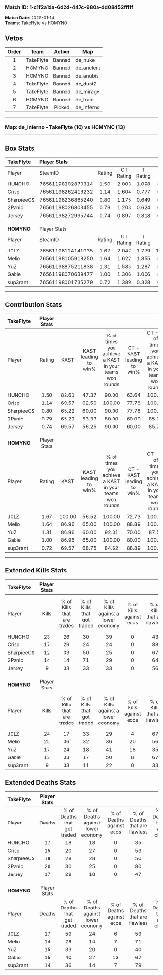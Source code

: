 ### Match ID: 1-c1f2a1da-6d2d-447c-980a-dd08452fff1f  
**Match Date**: 2025-01-14  
**Teams**: TakeFlyte vs HOMYNO  

## Vetos  

| Order | Team | Action | Map |
| :---: | :--: | :----: | --- |
| 1 | TakeFlyte | Banned | de_nuke |
| 2 | HOMYNO | Banned | de_ancient |
| 3 | HOMYNO | Banned | de_anubis |
| 4 | TakeFlyte | Banned | de_dust2 |
| 5 | TakeFlyte | Banned | de_mirage |
| 6 | HOMYNO | Banned | de_train |
| 7 | TakeFlyte | Picked | de_inferno |

---  

### **Map**: de_inferno - TakeFlyte (10) vs HOMYNO (13)  
---  

## Box Stats  

| **TakeFlyte** | Player Stats      |        |           |          |        |       |       |         |        |      |     |
| :- | :- | :-: | :-: | :-: | :-: | :-: | :-: | :-: | :-: | :-: | :-: |
| Player        | SteamID           | Rating | CT Rating | T Rating |  KAST  |  ADR  | Kills | Assists | Deaths | K/D  | HS% |
| HUNCHO        | 76561198202870314 |  1.50  |   2.003   |  1.098   | 82.61  | 105.0 |  23   |    6    |   17   | 1.35 | 47  |
| Crisp         | 76561198262416232 |  1.14  |   1.604   |  0.777   | 69.57  | 74.1  |  17   |    9    |   15   | 1.13 | 17  |
| SharpieeCS    | 76561198236865240 |  0.80  |   1.175   |  0.649   | 65.22  | 66.2  |  12   |    3    |   18   | 0.67 | 50  |
| 2Panic        | 76561198026803455 |  0.79  |   1.203   |  0.624   | 65.22  | 58.4  |  14   |    0    |   20   | 0.70 | 64  |
| Jersey        | 76561198272995744 |  0.74  |   0.897   |  0.818   | 69.57  | 61.9  |   9   |    7    |   17   | 0.53 | 66  |
|               |                   |        |           |          |        |       |       |         |        |      |     |
|               |                   |        |           |          |        |       |       |         |        |      |     |
|               |                   |        |           |          |        |       |       |         |        |      |     |
| **HOMYNO**    | Player Stats      |        |           |          |        |       |       |         |        |      |     |
| Player        | SteamID           | Rating | CT Rating | T Rating |  KAST  |  ADR  | Kills | Assists | Deaths | K/D  | HS% |
| J0LZ          | 76561198124141035 |  1.67  |   2.047   |  1.779   | 100.00 | 109.0 |  24   |    6    |   17   | 1.41 | 58  |
| Melio         | 76561198105918250 |  1.64  |   1.622   |  1.855   | 86.96  | 98.6  |  25   |    3    |   14   | 1.79 | 32  |
| YuZ           | 76561198875211838 |  1.31  |   1.585   |  1.287   | 86.96  | 90.0  |  17   |    8    |   15   | 1.13 | 47  |
| Gabie         | 76561198070639477 |  1.00  |   1.306   |  1.006   | 86.96  | 54.4  |  12   |    6    |   15   | 0.80 | 58  |
| sup3rant      | 76561198001735279 |  0.72  |   1.389   |  0.328   | 69.57  | 38.5  |   9   |    3    |   14   | 0.64 | 66  |
---  

## Contribution Stats  

| **TakeFlyte** | Player Stats |        |                      |                                                        |                           |                                                             |                          |                                                            |
| :- | :-: | :-: | :-: | :-: | :-: | :-: | :-: | :-: |
| Player        |    Rating    |  KAST  | KAST leading to win% | % of times you achieve a KAST in your teams won rounds | CT - KAST leading to win% | CT - % of times you achieve a KAST in your teams won rounds | T - KAST leading to win% | T - % of times you achieve a KAST in your teams won rounds |
| HUNCHO        |     1.50     | 82.61  |        47.37         |                         90.00                          |           63.64           |                           100.00                            |          25.00           |                           66.67                            |
| Crisp         |     1.14     | 69.57  |        62.50         |                         100.00                         |           77.78           |                           100.00                            |          42.86           |                           100.00                           |
| SharpieeCS    |     0.80     | 65.22  |        60.00         |                         90.00                          |           77.78           |                           100.00                            |          33.33           |                           66.67                            |
| 2Panic        |     0.79     | 65.22  |        53.33         |                         80.00                          |           60.00           |                            85.71                            |          40.00           |                           66.67                            |
| Jersey        |     0.74     | 69.57  |        56.25         |                         90.00                          |           60.00           |                            85.71                            |          50.00           |                           100.00                           |
|               |              |        |                      |                                                        |                           |                                                             |                          |                                                            |
|               |              |        |                      |                                                        |                           |                                                             |                          |                                                            |
|               |              |        |                      |                                                        |                           |                                                             |                          |                                                            |
| **HOMYNO**    | Player Stats |        |                      |                                                        |                           |                                                             |                          |                                                            |
| Player        |    Rating    |  KAST  | KAST leading to win% | % of times you achieve a KAST in your teams won rounds | CT - KAST leading to win% | CT - % of times you achieve a KAST in your teams won rounds | T - KAST leading to win% | T - % of times you achieve a KAST in your teams won rounds |
| J0LZ          |     1.67     | 100.00 |        56.52         |                         100.00                         |           72.73           |                           100.00                            |          41.67           |                           100.00                           |
| Melio         |     1.64     | 86.96  |        65.00         |                         100.00                         |           88.89           |                           100.00                            |          45.45           |                           100.00                           |
| YuZ           |     1.31     | 86.96  |        60.00         |                         92.31                          |           70.00           |                            87.50                            |          50.00           |                           100.00                           |
| Gabie         |     1.00     | 86.96  |        65.00         |                         100.00                         |           80.00           |                           100.00                            |          50.00           |                           100.00                           |
| sup3rant      |     0.72     | 69.57  |        68.75         |                         84.62                          |           88.89           |                           100.00                            |          42.86           |                           60.00                            |
---  

## Extended Kills Stats  

| **TakeFlyte** | Player Stats |                            |                            |                                    |                         |                              |                                 |                                       |                    |           |
| :- | :-: | :-: | :-: | :-: | :-: | :-: | :-: | :-: | :-: | :-: |
| Player        |    Kills     | % of Kills that are trades | % of Kills that got traded | % of Kills against a lower economy | % of Kills against ecos | % of Kills that are flawless | % of Kills that are close duels | % of Kills that are assisted by flash | Pistol Round Kills | AWP Kills |
| HUNCHO        |      23      |             26             |             30             |                 39                 |            0            |              43              |               13                |                   9                   |         1          |     0     |
| Crisp         |      17      |             29             |             24             |                 24                 |            0            |              88              |                0                |                   0                   |         3          |     3     |
| SharpieeCS    |      12      |             33             |             50             |                 25                 |            0            |              67              |               17                |                   8                   |         1          |     0     |
| 2Panic        |      14      |             14             |             71             |                 29                 |            0            |              64              |                7                |                   7                   |         0          |     0     |
| Jersey        |      9       |             33             |             33             |                 33                 |            0            |              56              |                0                |                   0                   |         4          |     0     |
|               |              |                            |                            |                                    |                         |                              |                                 |                                       |                    |           |
|               |              |                            |                            |                                    |                         |                              |                                 |                                       |                    |           |
|               |              |                            |                            |                                    |                         |                              |                                 |                                       |                    |           |
| **HOMYNO**    | Player Stats |                            |                            |                                    |                         |                              |                                 |                                       |                    |           |
| Player        |    Kills     | % of Kills that are trades | % of Kills that got traded | % of Kills against a lower economy | % of Kills against ecos | % of Kills that are flawless | % of Kills that are close duels | % of Kills that are assisted by flash | Pistol Round Kills | AWP Kills |
| J0LZ          |      24      |             17             |             33             |                 29                 |            4            |              67              |               17                |                   0                   |         4          |     0     |
| Melio         |      25      |             36             |             32             |                 36                 |           20            |              56              |                8                |                   0                   |         0          |    10     |
| YuZ           |      17      |             24             |             18             |                 41                 |           18            |              35              |                6                |                   0                   |         2          |     0     |
| Gabie         |      12      |             33             |             17             |                 50                 |            8            |              67              |                0                |                   0                   |         1          |     0     |
| sup3rant      |      9       |             33             |             11             |                 22                 |            0            |              33              |                0                |                   0                   |         0          |     0     |
## Extended Deaths Stats  

| **TakeFlyte** | Player Stats |                             |                                   |                          |                               |                            |                           |               |
| :- | :-: | :-: | :-: | :-: | :-: | :-: | :-: | :-: |
| Player        |    Deaths    | % of Deaths that get traded | % of Deaths against lower economy | % of Deaths against ecos | % of Deaths that are flawless | % of Deaths that are close | % of Deaths while blinded | Deaths to AWP |
| HUNCHO        |      17      |             18              |                18                 |            0             |              35               |             0              |             0             |       2       |
| Crisp         |      15      |             20              |                27                 |            0             |              53               |             7              |             0             |       3       |
| SharpieeCS    |      18      |             28              |                28                 |            0             |              50               |             11             |             0             |       2       |
| 2Panic        |      20      |             30              |                25                 |            0             |              80               |             0              |             0             |       1       |
| Jersey        |      17      |             29              |                18                 |            0             |              47               |             24             |             0             |       2       |
|               |              |                             |                                   |                          |                               |                            |                           |               |
|               |              |                             |                                   |                          |                               |                            |                           |               |
|               |              |                             |                                   |                          |                               |                            |                           |               |
| **HOMYNO**    | Player Stats |                             |                                   |                          |                               |                            |                           |               |
| Player        |    Deaths    | % of Deaths that get traded | % of Deaths against lower economy | % of Deaths against ecos | % of Deaths that are flawless | % of Deaths that are close | % of Deaths while blinded | Deaths to AWP |
| J0LZ          |      17      |             59              |                24                 |            6             |              59               |             6              |             0             |       1       |
| Melio         |      14      |             29              |                14                 |            7             |              71               |             7              |             7             |       1       |
| YuZ           |      15      |             33              |                20                 |            0             |              40               |             13             |             7             |       0       |
| Gabie         |      15      |             40              |                27                 |            13            |              67               |             13             |             0             |       0       |
| sup3rant      |      14      |             36              |                14                 |            7             |              79               |             0              |            14             |       1       |
